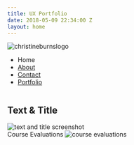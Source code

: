 ```yaml
---
title: UX Portfolio
date: 2018-05-09 22:34:00 Z
layout: home
---
```


 <main class="container">
    <section class="hero is-fullheight">
  <div class="hero-body">
    <div class="container">
      <img src="https://burnschristine.github.io/christinerubyburns.com/img/titlepage.png" alt="christineburnslogo">
    </div>
  </div>
</section>
<div class="tabs is-centered">
  <ul>
    <li>
      <a>
        <span class="icon is-small"><i class="fab fa-angellist" aria-hidden="true"></i></span>
        <span>Home</span>
      </a>
    </li>
    <li>
      <a href="https://burnschristine.github.io/christinerubyburns.com/about/">
        <span class="icon is-small"><i class="fas fa-female" aria-hidden="true"></i></span>
        <span>About</span>
      </a>
    </li>
    <li>
      <a href="https://burnschristine.github.io/christinerubyburns.com/contact/">
        <span class="icon is-small"><i class="fas fa-address-card" aria-hidden="true"></i></span>
        <span>Contact</span>
      </a>
    </li>
          <li class="is-active">
      <a href="https://burnschristine.github.io/christinerubyburns.com/portfolio/">
        <span class="icon is-small"><i class="far fa-file-alt" aria-hidden="true"></i></span>
        <span>Portfolio</span>
      </a>
    </li>
  </ul>
</div>   
 
 <section>
 <div class="columns">
    <div class="column is-half">
  <div class="column">
      <h2> Text & Title </h2>
   <img src="christinerubyburns.com/img/textandtitle.png" alt="text and title screenshot"> 
  </div>
  <div class="column is-half">
   <div class="column"
          <h2> Course Evaluations </h2>
<img src="christinerubyburns.com/img/coursevals.png" alt="course evaluations">  </div>
 </div>
  </div>
 </section>
 
 

